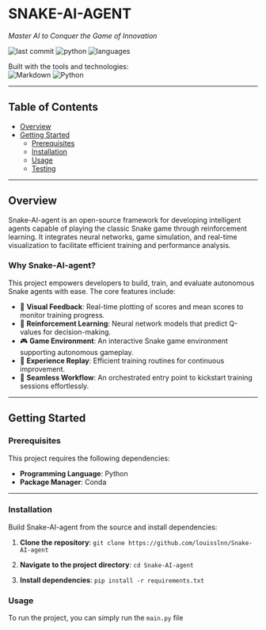 # SNAKE-AI-AGENT

*Master AI to Conquer the Game of Innovation*

![last commit](https://img.shields.io/badge/last%20commit-yesterday-blue)
![python](https://img.shields.io/badge/python-100%25-brightgreen)
![languages](https://img.shields.io/badge/languages-1-lightgrey)

Built with the tools and technologies:  
![Markdown](https://img.shields.io/badge/-Markdown-informational?logo=markdown&logoColor=white)
![Python](https://img.shields.io/badge/-Python-informational?logo=python&logoColor=white)

---

## Table of Contents

- [Overview](#overview)
- [Getting Started](#getting-started)
  - [Prerequisites](#prerequisites)
  - [Installation](#installation)
  - [Usage](#usage)
  - [Testing](#testing)

---

## Overview

Snake-AI-agent is an open-source framework for developing intelligent agents capable of playing the classic Snake game through reinforcement learning. It integrates neural networks, game simulation, and real-time visualization to facilitate efficient training and performance analysis.

### Why Snake-AI-agent?

This project empowers developers to build, train, and evaluate autonomous Snake agents with ease. The core features include:

- 🎨 **Visual Feedback**: Real-time plotting of scores and mean scores to monitor training progress.  
- 🧠 **Reinforcement Learning**: Neural network models that predict Q-values for decision-making.  
- 🎮 **Game Environment**: An interactive Snake game environment supporting autonomous gameplay.  
- 🔁 **Experience Replay**: Efficient training routines for continuous improvement.  
- 🚀 **Seamless Workflow**: An orchestrated entry point to kickstart training sessions effortlessly.  

---

## Getting Started

### Prerequisites

This project requires the following dependencies:

- **Programming Language**: Python  
- **Package Manager**: Conda  

---

### Installation

Build Snake-AI-agent from the source and install dependencies:

1. **Clone the repository**:
```git clone https://github.com/louisslnn/Snake-AI-agent```

2. **Navigate to the project directory**:
```cd Snake-AI-agent```

3. **Install dependencies**:
```pip install -r requirements.txt```

### Usage

To run the project, you can simply run the ```main.py``` file





